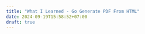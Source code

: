 ```yaml
---
title: "What I Learned - Go Generate PDF From HTML"
date: 2024-09-19T15:58:52+07:00
draft: true
---
```


